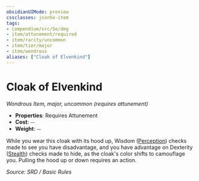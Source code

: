 ```yaml
---
obsidianUIMode: preview
cssclasses: json5e-item
tags:
- compendium/src/5e/dmg
- item/attunement/required
- item/rarity/uncommon
- item/tier/major
- item/wondrous
aliases: ["Cloak of Elvenkind"]
---
```

# Cloak of Elvenkind
*Wondrous Item, major, uncommon (requires attunement)*  

- **Properties**: Requires Attunement
- **Cost**: ⏤
- **Weight**: ⏤

While you wear this cloak with its hood up, Wisdom ([Perception](skills.md#Perception)) checks made to see you have disadvantage, and you have advantage on Dexterity ([Stealth](skills.md#Stealth)) checks made to hide, as the cloak's color shifts to camouflage you. Pulling the hood up or down requires an action.

*Source: SRD / Basic Rules*